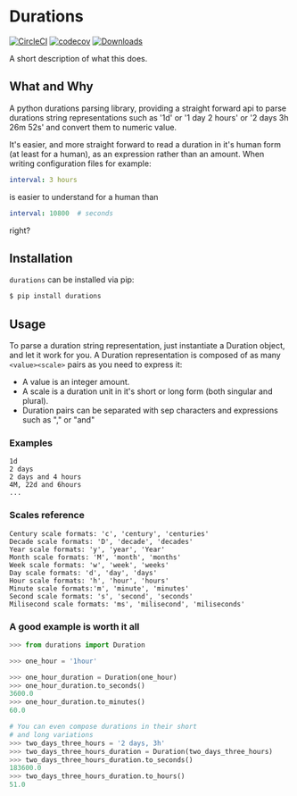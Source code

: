 # Durations

[![CircleCI](https://circleci.com/gh/timwedde/durations_nlp.svg?style=svg)](https://circleci.com/gh/timwedde/durations_nlp)
[![codecov](https://codecov.io/gh/timwedde/durations_nlp/branch/master/graph/badge.svg)](https://codecov.io/gh/timwedde/durations_nlp)
[![Downloads](https://pepy.tech/badge/durations_nlp)](https://pepy.tech/project/durations_nlp)

A short description of what this does.

## What and Why
A python durations parsing library, providing a straight forward api to parse durations string representations such as '1d' or '1 day 2 hours' or '2 days 3h 26m 52s' and convert them to numeric value.

It's easier, and more straight forward to read a duration in it's human form (at least for a human), as an expression
rather than an amount. When writing configuration files for example:

```yaml
interval: 3 hours
```

is easier to understand for a human than

```yaml
interval: 10800  # seconds
```

right?

## Installation

`durations` can be installed via pip:
```bash
$ pip install durations
```

## Usage
To parse a duration string representation, just instantiate a Duration object, and let it work for you.
A Duration representation is composed of as many ``<value><scale>`` pairs as you need to express it:
* A value is an integer amount.
* A scale is a duration unit in it's short or long form (both singular and plural).
* Duration pairs can be separated with sep characters and expressions such as "," or "and"

### Examples

```
1d
2 days
2 days and 4 hours
4M, 22d and 6hours
...
```

### Scales reference
```
Century scale formats: 'c', 'century', 'centuries'
Decade scale formats: 'D', 'decade', 'decades'
Year scale formats: 'y', 'year', 'Year'
Month scale formats: 'M', 'month', 'months'
Week scale formats: 'w', 'week', 'weeks'
Day scale formats: 'd', 'day', 'days'
Hour scale formats: 'h', 'hour', 'hours'
Minute scale formats:'m', 'minute', 'minutes'
Second scale formats: 's', 'second', 'seconds'
Milisecond scale formats: 'ms', 'milisecond', 'miliseconds'
```

### A good example is worth it all
```python
>>> from durations import Duration

>>> one_hour = '1hour'

>>> one_hour_duration = Duration(one_hour)
>>> one_hour_duration.to_seconds()
3600.0
>>> one_hour_duration.to_minutes()
60.0

# You can even compose durations in their short
# and long variations
>>> two_days_three_hours = '2 days, 3h'
>>> two_days_three_hours_duration = Duration(two_days_three_hours)
>>> two_days_three_hours_duration.to_seconds()
183600.0
>>> two_days_three_hours_duration.to_hours()
51.0
```
